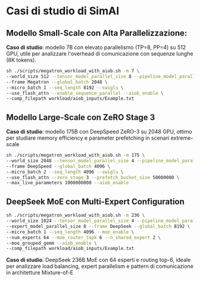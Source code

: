 # Casi di studio di SimAI

## Modello Small-Scale con Alta Parallelizzazione:

**Caso di studio**: modello 7B con elevato parallelismo (TP=8, PP=4) su 512 GPU, utile per analizzare l'overhead di comunicazione con sequenze lunghe (8K tokens).

```bash
sh ./scripts/megatron_workload_with_aiob.sh -m 7 \
--world_size 512 --tensor_model_parallel_size 8 --pipeline_model_parallel 4 \
--frame Megatron --global_batch 2048 \
--micro_batch 1 --seq_length 8192 --swiglu \
--use_flash_attn --enable_sequence_parallel --aiob_enable \
--comp_filepath workload/aiob_inputs/Example.txt 
```

## Modello Large-Scale con ZeRO Stage 3

**Caso di studio**: modello 175B con DeepSpeed ZeRO-3 su 2048 GPU, ottimo per studiare memory efficiency e parameter prefetching in scenari extreme-scale

``` bash
sh ./scripts/megatron_workload_with_aiob.sh -m 175 \
--world_size 2048 --tensor_model_parallel_size 4 --pipeline_model_parallel 8 \
--frame DeepSpeed --global_batch 4096 \
--micro_batch 2 --seq_length 4096 --swiglu \
--use_flash_attn --zero_stage 3 --prefetch_bucket_size 50000000 \
--max_live_parameters 1000000000 --aiob_enable
```

## DeepSeek MoE con Multi-Expert Configuration

``` bash 
sh ./scripts/megatron_workload_with_aiob.sh -m 236 \
--world_size 1024 --tensor_model_parallel_size 4 --pipeline_model_parallel 4 \
--expert_model_parallel_size 8 --frame DeepSeek --global_batch 8192 \
--micro_batch 1 --seq_length 4096 --moe_enable \
--num_experts 64 --moe_router_topk 6 --n_shared_expert 2 \
--moe_grouped_gemm --aiob_enable \
--comp_filepath workload/aiob_inputs/Example.txt 
```

**Caso di studio**: DeepSeek 236B MoE con 64 esperti e routing top-6, ideale per analizzare load balancing, expert parallelism e pattern di comunicazione in architetture Mixture-of-E